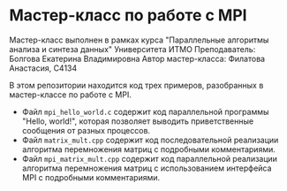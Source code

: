 # Мастер-класс по работе с MPI 
Мастер-класс выполнен в рамках курса "Параллельные алгоритмы анализа и синтеза данных" Университета ИТМО
Преподаватель: Болгова Екатерина Владимировна
Автор мастер-класса: Филатова Анастасия, С4134 

В этом репозитории находится код трех примеров, разобранных в мастер-классе по работе с MPI.
* Файл `mpi_hello_world.c` содержит код параллельной программы "Hello, world!", которая позволяет выводить приветственные сообщения от разных процессов.
* Файл `matrix_mult.cpp` содержит код последовательной реализации алгоритма перемножения матриц с подробными комментариями.
* Файл `mpi_matrix_mult.cpp` содержит код параллельной реализации алгоритма перемножения матриц с использованием интерфейса MPI с подробными комментариями.

